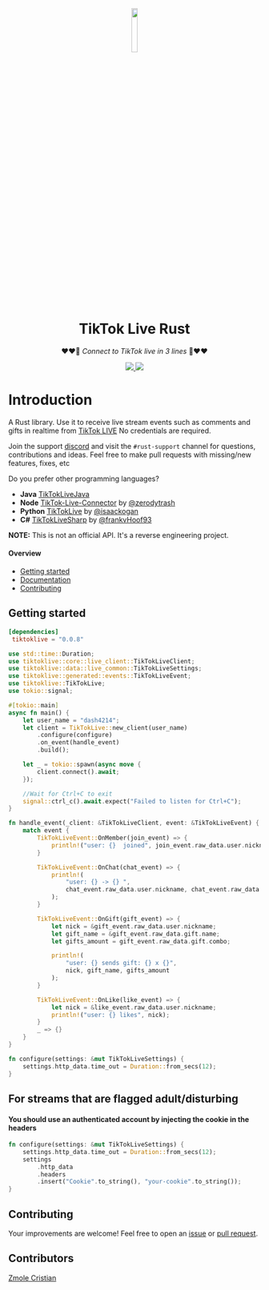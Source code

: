 <div align="center" >
<a target="blank" >
<img src="https://github.com/jwdeveloper/TikTokLiveRust/assets/79764581/5ae5385c-d31a-40d9-aa5c-9c8b06aae161" width="15%" >
</a>
</div>
<div align="center" >
<h1>TikTok Live Rust</h1>

❤️❤️🎁 *Connect to TikTok live in 3 lines* 🎁❤️❤️

<div align="center" >

<a href="https://crates.io/crates/tiktoklive" target="blank" >
<img src="https://img.shields.io/crates/v/tiktoklive.svg" >
</a>

<a href="https://discord.gg/e2XwPNTBBr" target="blank" >
<img src="https://img.shields.io/discord/977648006063091742.svg?color=7289da&logo=discord&style=flat-square" >
</a>

</div>
</div>

# Introduction
A Rust library. Use it to receive live stream events such as comments and gifts in realtime from [TikTok LIVE](https://www.tiktok.com/live) No credentials are required.

Join the support [discord](https://discord.gg/e2XwPNTBBr) and visit the `#rust-support` channel for questions, contributions and ideas. Feel free to make pull requests with missing/new features, fixes, etc

Do you prefer other programming languages?
- **Java**   [TikTokLiveJava](https://github.com/jwdeveloper/TikTokLiveJava)
- **Node**   [TikTok-Live-Connector](https://github.com/zerodytrash/TikTok-Live-Connector) by [@zerodytrash](https://github.com/zerodytrash)
- **Python** [TikTokLive](https://github.com/isaackogan/TikTokLive) by [@isaackogan](https://github.com/isaackogan)
- **C#**     [TikTokLiveSharp](https://github.com/frankvHoof93/TikTokLiveSharp) by [@frankvHoof93](https://github.com/frankvHoof93)

**NOTE:** This is not an official API. It's a reverse engineering project.


#### Overview
- [Getting started](#getting-started)
- [Documentation](https://docs.rs/tiktoklive/latest/tiktoklive/)
- [Contributing](#contributing)

## Getting started
```toml
[dependencies]
 tiktoklive = "0.0.8"
```
```rust
use std::time::Duration;
use tiktoklive::core::live_client::TikTokLiveClient;
use tiktoklive::data::live_common::TikTokLiveSettings;
use tiktoklive::generated::events::TikTokLiveEvent;
use tiktoklive::TikTokLive;
use tokio::signal;

#[tokio::main]
async fn main() {
    let user_name = "dash4214";
    let client = TikTokLive::new_client(user_name)
        .configure(configure)
        .on_event(handle_event)
        .build();

    let _ = tokio::spawn(async move {
        client.connect().await;
    });

    //Wait for Ctrl+C to exit
    signal::ctrl_c().await.expect("Failed to listen for Ctrl+C");
}

fn handle_event(_client: &TikTokLiveClient, event: &TikTokLiveEvent) {
    match event {
        TikTokLiveEvent::OnMember(join_event) => {
            println!("user: {}  joined", join_event.raw_data.user.nickname);
        }

        TikTokLiveEvent::OnChat(chat_event) => {
            println!(
                "user: {} -> {} ",
                chat_event.raw_data.user.nickname, chat_event.raw_data.content
            );
        }

        TikTokLiveEvent::OnGift(gift_event) => {
            let nick = &gift_event.raw_data.user.nickname;
            let gift_name = &gift_event.raw_data.gift.name;
            let gifts_amount = gift_event.raw_data.gift.combo;

            println!(
                "user: {} sends gift: {} x {}",
                nick, gift_name, gifts_amount
            );
        }

        TikTokLiveEvent::OnLike(like_event) => {
            let nick = &like_event.raw_data.user.nickname;
            println!("user: {} likes", nick);
        }
        _ => {}
    }
}

fn configure(settings: &mut TikTokLiveSettings) {
    settings.http_data.time_out = Duration::from_secs(12);
}
```

## For streams that are flagged adult/disturbing

#### You should use an authenticated account by injecting the cookie in the headers

```rust
fn configure(settings: &mut TikTokLiveSettings) {
    settings.http_data.time_out = Duration::from_secs(12);
    settings
        .http_data
        .headers
        .insert("Cookie".to_string(), "your-cookie".to_string());
}
```



## Contributing
Your improvements are welcome! Feel free to open an <a href="https://github.com/jwdeveloper/TikTok-Live-Java/issues">issue</a> or <a href="https://github.com/jwdeveloper/TikTok-Live-Java/pulls">pull request</a>.

## Contributors
[Zmole Cristian](https://github.com/ZmoleCristian)
